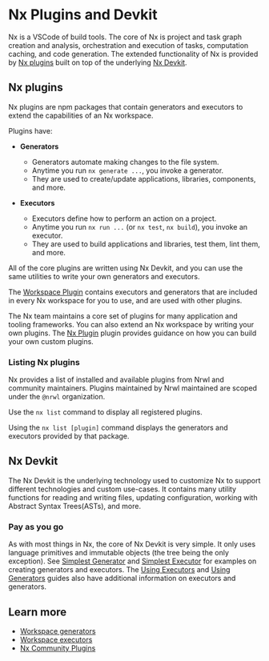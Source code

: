 # Nx Plugins and Devkit

Nx is a VSCode of build tools. The core of Nx is project and task graph creation and analysis, orchestration and execution of tasks, computation caching, and code generation. The extended functionality of Nx is provided by [Nx plugins](#nx-plugins) built on top of the underlying [Nx Devkit](#nx-devkit).

## Nx plugins

Nx plugins are npm packages that contain generators and executors to extend the capabilities of an Nx workspace.

Plugins have:

- **Generators**

  - Generators automate making changes to the file system.
  - Anytime you run `nx generate ...`, you invoke a generator.
  - They are used to create/update applications, libraries, components, and more.

- **Executors**

  - Executors define how to perform an action on a project.
  - Anytime you run `nx run ...` (or `nx test`, `nx build`), you invoke an executor.
  - They are used to build applications and libraries, test them, lint them, and more.

All of the core plugins are written using Nx Devkit, and you can use the same utilities to write your own generators and executors.

The [Workspace Plugin](/{{framework}}/workspace/nrwl-workspace-overview) contains executors and generators that are included in every Nx workspace for you to use, and are used with other plugins.

The Nx team maintains a core set of plugins for many application and tooling frameworks. You can also extend an Nx workspace by writing your own plugins. The [Nx Plugin](/{{framework}}/nx-plugin/overview) plugin provides guidance on how you can build your own custom plugins.

### Listing Nx plugins

Nx provides a list of installed and available plugins from Nrwl and community maintainers. Plugins maintained by Nrwl maintained are scoped under the `@nrwl` organization.

Use the `nx list` command to display all registered plugins.

Using the `nx list [plugin]` command displays the generators and executors provided by that package.

## Nx Devkit

The Nx Devkit is the underlying technology used to customize Nx to support different technologies and custom use-cases. It contains many utility functions for reading and writing files, updating configuration, working with Abstract Syntax Trees(ASTs), and more.

### Pay as you go

As with most things in Nx, the core of Nx Devkit is very simple. It only uses language primitives and immutable objects (the tree being the only exception). See [Simplest Generator](/{{framework}}/generators/using-schematics#simplest-generator) and [Simplest Executor](/{{framework}}/executors/using-builders#simplest-executor) for examples on creating generators and executors. The [Using Executors](/{{framework}}/executors/using-builders) and [Using Generators](/{{framework}}/generators/using-schematics) guides also have additional information on executors and generators.

## Learn more

- [Workspace generators](/{{framework}}/generators/workspace-generators)
- [Workspace executors](/{{framework}}/executors/creating-custom-builders)
- [Nx Community Plugins](/nx-community)
